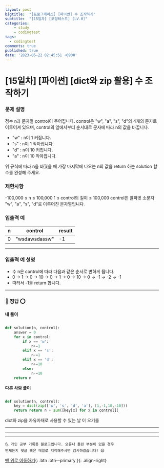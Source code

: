 ```yaml
---
layout: post
bigtitle:  "[프로그래머스] [파이썬] 수 조작하기"
subtitle:  "[15일차] [코딩테스트] [LV.0]"
categories:
    - study
    - codingtest
tags:
  - codingtest
comments: true
published: true
date: '2023-05-22 02:45:51 +0900'
---
```



# [15일차] [파이썬] [dict와 zip 활용] 수 조작하기 



### 문제 설명

정수 n과 문자열 control이 주어집니다. control은 "w", "a", "s", "d"의 4개의 문자로 이루어져 있으며, control의 앞에서부터 순서대로 문자에 따라 n의 값을 바꿉니다.

- "w" : n이 1 커집니다.
- "s" : n이 1 작아집니다.
- "d" : n이 10 커집니다.
- "a" : n이 10 작아집니다.

위 규칙에 따라 n을 바꿨을 때 가장 마지막에 나오는 n의 값을 return 하는 solution 함수를 완성해 주세요.

### 제한사항

-100,000 ≤ n ≤ 100,000
1 ≤ control의 길이 ≤ 100,000
control은 알파벳 소문자 "w", "a", "s", "d"로 이루어진 문자열입니다.

### 입출력 예

| n	| control | result | 
| --- | --- | --- | 
| 0 | "wsdawsdassw" | -1 | 

---

### 입출력 예 설명

- 수 n은 control에 따라 다음과 같은 순서로 변하게 됩니다.
- 0 → 1 → 0 → 10 → 0 → 1 → 0 → 10 → 0 → -1 → -2 → -1
- 따라서 -1을 return 합니다.

---

### 🚀 정답 ⭕

__내 풀이__ 

```python

def solution(n, control):
    answer = 0
    for x in control:
        if x == 'w':
            n+=1
        elif x == 's':
            n-=1
        elif x == 'd':
            n+=10
        else:
            n-=10
    return n

```

__다른 사람 풀이__ 

```python

def solution(n, control):
    key = dict(zip(['w', 's', 'd', 'a'], [1,-1,10,-10]))
    return return n + sum([key[x] for x in control])

```

dict와 zip을 자유자재로 사용할 수 있는 날 이 오기를 

---

---

***
    🌜 개인 공부 기록용 블로그입니다. 오류나 틀린 부분이 있을 경우 
    언제든지 댓글 혹은 메일로 지적해주시면 감사하겠습니다! 😄

[맨 위로 이동하기](#){: .btn .btn--primary }{: .align-right}